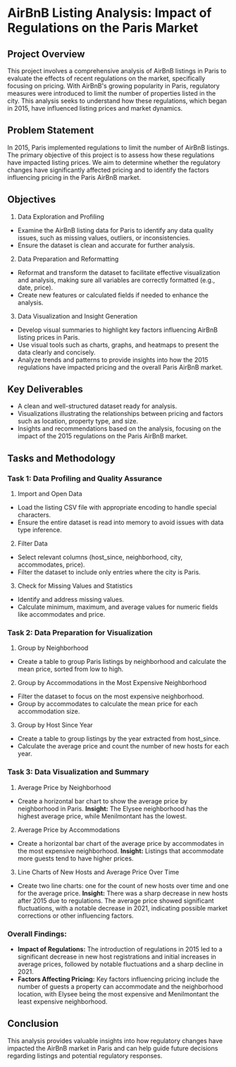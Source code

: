 # AirBnB Listing Analysis: Impact of Regulations on the Paris Market

## Project Overview
This project involves a comprehensive analysis of AirBnB listings in Paris to evaluate the effects of recent regulations on the market, specifically focusing on pricing. With AirBnB's growing popularity in Paris, regulatory measures were introduced to limit the number of properties listed in the city. This analysis seeks to understand how these regulations, which began in 2015, have influenced listing prices and market dynamics.

## Problem Statement
In 2015, Paris implemented regulations to limit the number of AirBnB listings. The primary objective of this project is to assess how these regulations have impacted listing prices. We aim to determine whether the regulatory changes have significantly affected pricing and to identify the factors influencing pricing in the Paris AirBnB market.

## Objectives
1. Data Exploration and Profiling
- Examine the AirBnB listing data for Paris to identify any data quality issues, such as missing values, outliers, or inconsistencies.
- Ensure the dataset is clean and accurate for further analysis.
2. Data Preparation and Reformatting
- Reformat and transform the dataset to facilitate effective visualization and analysis, making sure all variables are correctly formatted (e.g., date, price).
- Create new features or calculated fields if needed to enhance the analysis.
3. Data Visualization and Insight Generation
- Develop visual summaries to highlight key factors influencing AirBnB listing prices in Paris.
- Use visual tools such as charts, graphs, and heatmaps to present the data clearly and concisely.
- Analyze trends and patterns to provide insights into how the 2015 regulations have impacted pricing and the overall Paris AirBnB market.

## Key Deliverables
- A clean and well-structured dataset ready for analysis.
- Visualizations illustrating the relationships between pricing and factors such as location, property type, and size.
- Insights and recommendations based on the analysis, focusing on the impact of the 2015 regulations on the Paris AirBnB market.

## Tasks and Methodology
### Task 1: Data Profiling and Quality Assurance
1. Import and Open Data
- Load the listing CSV file with appropriate encoding to handle special characters.
- Ensure the entire dataset is read into memory to avoid issues with data type inference.
2. Filter Data
- Select relevant columns (host_since, neighborhood, city, accommodates, price).
- Filter the dataset to include only entries where the city is Paris.
3. Check for Missing Values and Statistics
- Identify and address missing values.
- Calculate minimum, maximum, and average values for numeric fields like accommodates and price.

### Task 2: Data Preparation for Visualization
1. Group by Neighborhood
- Create a table to group Paris listings by neighborhood and calculate the mean price, sorted from low to high.
2. Group by Accommodations in the Most Expensive Neighborhood
- Filter the dataset to focus on the most expensive neighborhood.
- Group by accommodates to calculate the mean price for each accommodation size.
3. Group by Host Since Year
- Create a table to group listings by the year extracted from host_since.
- Calculate the average price and count the number of new hosts for each year.

### Task 3: Data Visualization and Summary
1. Average Price by Neighborhood
- Create a horizontal bar chart to show the average price by neighborhood in Paris.
**Insight:** The Elysee neighborhood has the highest average price, while Menilmontant has the lowest.
2. Average Price by Accommodations
- Create a horizontal bar chart of the average price by accommodates in the most expensive neighborhood.
**Insight:** Listings that accommodate more guests tend to have higher prices.
3. Line Charts of New Hosts and Average Price Over Time
- Create two line charts: one for the count of new hosts over time and one for the average price.
**Insight:** There was a sharp decrease in new hosts after 2015 due to regulations. The average price showed significant fluctuations, with a notable decrease in 2021, indicating possible market corrections or other influencing factors.

### Overall Findings:
- **Impact of Regulations:** The introduction of regulations in 2015 led to a significant decrease in new host registrations and initial increases in average prices, followed by notable fluctuations and a sharp decline in 2021.
- **Factors Affecting Pricing:** Key factors influencing pricing include the number of guests a property can accommodate and the neighborhood location, with Elysee being the most expensive and Menilmontant the least expensive neighborhood.

## Conclusion
This analysis provides valuable insights into how regulatory changes have impacted the AirBnB market in Paris and can help guide future decisions regarding listings and potential regulatory responses.
